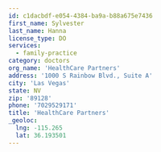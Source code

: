 ```yaml
---
id: c1dacbdf-e054-4384-ba9a-b88a675e7436
first_name: Sylvester
last_name: Hanna
license_type: DO
services:
  - family-practice
category: doctors
org_name: 'HealthCare Partners'
address: '1000 S Rainbow Blvd., Suite A'
city: 'Las Vegas'
state: NV
zip: '89128'
phone: '7029529171'
title: 'HealthCare Partners'
_geoloc:
  lng: -115.265
  lat: 36.193501
---
```

